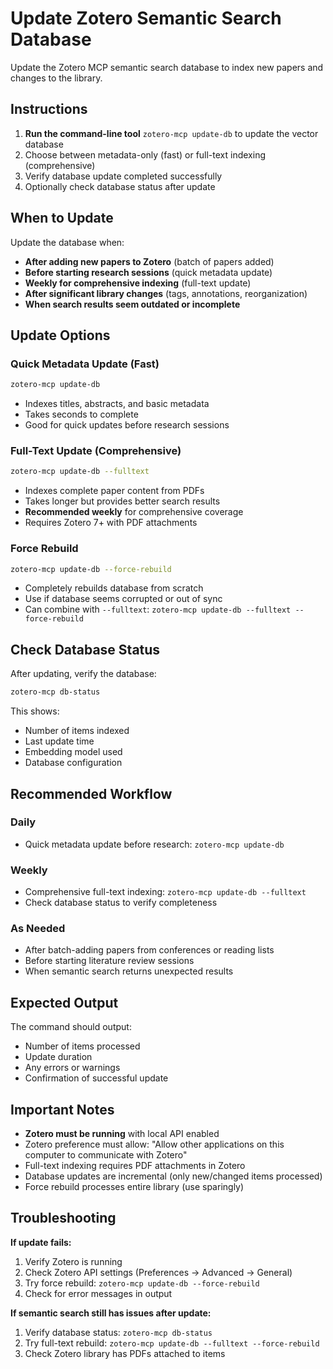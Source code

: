 # Update Zotero Semantic Search Database

Update the Zotero MCP semantic search database to index new papers and changes to the library.

## Instructions

1. **Run the command-line tool** `zotero-mcp update-db` to update the vector database
2. Choose between metadata-only (fast) or full-text indexing (comprehensive)
3. Verify database update completed successfully
4. Optionally check database status after update

## When to Update

Update the database when:
- **After adding new papers to Zotero** (batch of papers added)
- **Before starting research sessions** (quick metadata update)
- **Weekly for comprehensive indexing** (full-text update)
- **After significant library changes** (tags, annotations, reorganization)
- **When search results seem outdated or incomplete**

## Update Options

### Quick Metadata Update (Fast)
```bash
zotero-mcp update-db
```
- Indexes titles, abstracts, and basic metadata
- Takes seconds to complete
- Good for quick updates before research sessions

### Full-Text Update (Comprehensive)
```bash
zotero-mcp update-db --fulltext
```
- Indexes complete paper content from PDFs
- Takes longer but provides better search results
- **Recommended weekly** for comprehensive coverage
- Requires Zotero 7+ with PDF attachments

### Force Rebuild
```bash
zotero-mcp update-db --force-rebuild
```
- Completely rebuilds database from scratch
- Use if database seems corrupted or out of sync
- Can combine with `--fulltext`: `zotero-mcp update-db --fulltext --force-rebuild`

## Check Database Status

After updating, verify the database:
```bash
zotero-mcp db-status
```

This shows:
- Number of items indexed
- Last update time
- Embedding model used
- Database configuration

## Recommended Workflow

### Daily
- Quick metadata update before research: `zotero-mcp update-db`

### Weekly
- Comprehensive full-text indexing: `zotero-mcp update-db --fulltext`
- Check database status to verify completeness

### As Needed
- After batch-adding papers from conferences or reading lists
- Before starting literature review sessions
- When semantic search returns unexpected results

## Expected Output

The command should output:
- Number of items processed
- Update duration
- Any errors or warnings
- Confirmation of successful update

## Important Notes

- **Zotero must be running** with local API enabled
- Zotero preference must allow: "Allow other applications on this computer to communicate with Zotero"
- Full-text indexing requires PDF attachments in Zotero
- Database updates are incremental (only new/changed items processed)
- Force rebuild processes entire library (use sparingly)

## Troubleshooting

**If update fails:**
1. Verify Zotero is running
2. Check Zotero API settings (Preferences → Advanced → General)
3. Try force rebuild: `zotero-mcp update-db --force-rebuild`
4. Check for error messages in output

**If semantic search still has issues after update:**
1. Verify database status: `zotero-mcp db-status`
2. Try full-text rebuild: `zotero-mcp update-db --fulltext --force-rebuild`
3. Check Zotero library has PDFs attached to items


